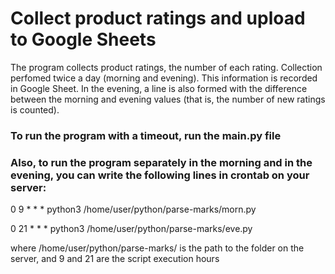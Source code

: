 # Collect product ratings and upload to Google Sheets

The program collects product ratings, the number of each rating. Collection perfomed twice a day (morning and evening). This information is recorded in Google Sheet. In the evening, a line is also formed with the difference between the morning and evening values (that is, the number of new ratings is counted).

### To run the program with a timeout, run the main.py file

### Also, to run the program separately in the morning and in the evening, you can write the following lines in crontab on your server:

0 9 * * * python3 /home/user/python/parse-marks/morn.py

0 21 * * * python3 /home/user/python/parse-marks/eve.py

where /home/user/python/parse-marks/ is the path to the folder on the server, and 9 and 21 are the script execution hours
